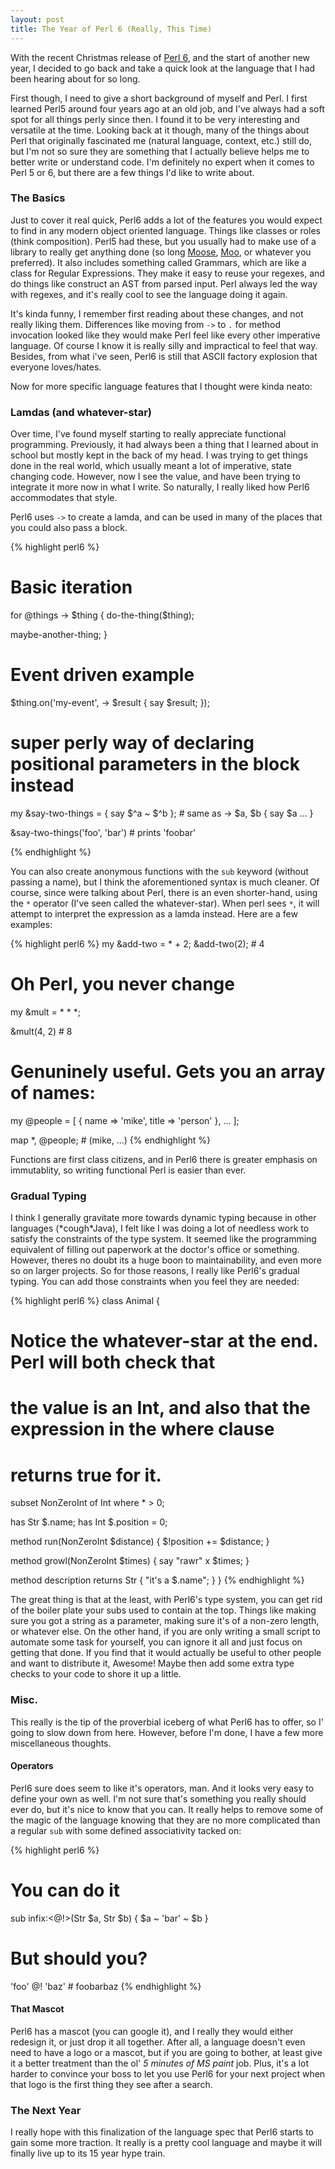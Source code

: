 ```yaml
---
layout: post
title: The Year of Perl 6 (Really, This Time)
---
```


With the recent Christmas release of [Perl 6](https://perl6advent.wordpress.com/2015/12/25/christmas-is-here/), and the start of another new year, I decided to go back and take a quick look at the language that I had been hearing about for so long.

First though, I need to give a short background of myself and Perl. I first learned Perl5 around four years ago at an old job, and I've always had a soft spot for all things perly since then. I found it to be very interesting and versatile at the time. Looking back at it though, many of the things about Perl that originally fascinated me (natural language, context, etc.) still do, but I'm not so sure they are something that I actually believe helps me to better write or understand code. I'm definitely no expert when it comes to Perl 5 or 6, but there are a few things I'd like to write about.

### The Basics

Just to cover it real quick, Perl6 adds a lot of the features you would expect to find in any modern object oriented language. Things like classes or roles (think composition). Perl5 had these, but you usually had to make use of a library to really get anything done (so long [Moose](https://metacpan.org/pod/Moose), [Moo](https://metacpan.org/pod/Moo), or whatever you preferred). It also includes something called Grammars, which are like a class for Regular Expressions. They make it easy to reuse your regexes, and do things like construct an AST from parsed input. Perl always led the way with regexes, and it's really cool to see the language doing it again.

It's kinda funny, I remember first reading about these changes, and not really liking them. Differences like moving from `->` to `.` for method invocation looked like they would make Perl feel like every other imperative language. Of course I know it is really silly and impractical to feel that way. Besides, from what i've seen, Perl6 is still that ASCII factory explosion that everyone loves/hates.

Now for more specific language features that I thought were kinda neato:

### Lamdas (and whatever-star)

Over time, I've found myself starting to really appreciate functional programming. Previously, it had always been a thing that I learned about in school but mostly kept in the back of my head. I was trying to get things done in the real world, which usually meant a lot of imperative, state changing code. However, now I see the value, and have been trying to integrate it more now in what I write. So naturally, I really liked how Perl6 accommodates that style.

Perl6 uses `->` to create a lamda, and can be used in many of the places that you could also pass a block.

{% highlight perl6 %}
# Basic iteration
for @things -> $thing {
  do-the-thing($thing);

  maybe-another-thing;
}

# Event driven example
$thing.on('my-event', -> $result {
 say $result;
});

# super perly way of declaring positional parameters in the block instead
my &say-two-things = { say $^a ~ $^b }; # same as -> $a, $b { say $a ... }

&say-two-things('foo', 'bar') # prints 'foobar'

{% endhighlight %}

You can also create anonymous functions with the `sub` keyword (without passing a name), but I think the aforementioned syntax is much cleaner. Of course, since were talking about Perl, there is an even shorter-hand, using the `*` operator (I've seen called the whatever-star). When perl sees `*`, it will attempt to interpret the expression as a lamda instead. Here are a few examples:

{% highlight perl6 %}
my &add-two = * + 2;
&add-two(2); # 4

# Oh Perl, you never change
my &mult = * * *;

&mult(4, 2) # 8

# Genuninely useful. Gets you an array of names:
my @people = [
  {
    name => 'mike',
    title => 'person'
  },
  ...
];

map *<name>, @people; # (mike, ...)
{% endhighlight %}

Functions are first class citizens, and in Perl6 there is greater emphasis on immutablity, so writing functional Perl is easier than ever.

### Gradual Typing

I think I generally gravitate more towards dynamic typing because in other languages (\*cough\*Java), I felt like I was doing a lot of needless work to satisfy the constraints of the type system. It seemed like the programming equivalent of filling out paperwork at the doctor's office or something. However, theres no doubt its a huge boon to maintainability, and even more so on larger projects. So for those reasons, I really like Perl6's gradual typing. You can add those constraints when you feel they are needed:

{% highlight perl6 %}
class Animal {
  # Notice the whatever-star at the end. Perl will both check that
  # the value is an Int, and also that the expression in the where clause
  # returns true for it.
  subset NonZeroInt of Int where * > 0;

  has Str $.name;
  has Int $.position = 0;

  method run(NonZeroInt $distance) {
    $!position += $distance;
  }

  method growl(NonZeroInt $times) {
    say "rawr" x $times;
  }

  method description returns Str {
    "it's a $.name";
  }
}
{% endhighlight %}

The great thing is that at the least, with Perl6's type system, you can get rid of the boiler plate your subs used to contain at the top. Things like making sure you got a string as a parameter, making sure it's of a non-zero length, or whatever else. On the other hand, if you are only writing a small script to automate some task for yourself, you can ignore it all and just focus on getting that done. If you find that it would actually be useful to other people and want to distribute it, Awesome! Maybe then add some extra type checks to your code to shore it up a little.

### Misc.

This really is the tip of the proverbial iceberg of what Perl6 has to offer, so I' going to slow down from here. However, before I'm done, I have a few more miscellaneous thoughts.

#### Operators

Perl6 sure does seem to like it's operators, man. And it looks very easy to define your own as well. I'm not sure that's something you really should ever do, but it's nice to know that you can. It really helps to remove some of the magic of the language knowing that they are no more complicated than a regular `sub` with some defined associativity tacked on:

{% highlight perl6 %}
# You can do it
sub infix:<@!>(Str $a, Str $b) { $a ~ 'bar' ~ $b }

# But should you?
'foo' @! 'baz' # foobarbaz
{% endhighlight %}

#### That Mascot

Perl6 has a mascot (you can google it), and I really they would either redesign it, or just drop it all together. After all, a language doesn't even need to have a logo or a mascot, but if you are going to bother, at least give it a better treatment than the ol' _5 minutes of MS paint_ job. Plus, it's a lot harder to convince your boss to let you use Perl6 for your next project when that logo is the first thing they see after a search.

### The Next Year

I really hope with this finalization of the language spec that Perl6 starts to gain some more traction. It really is a pretty cool language and maybe it will finally live up to its 15 year hype train.

